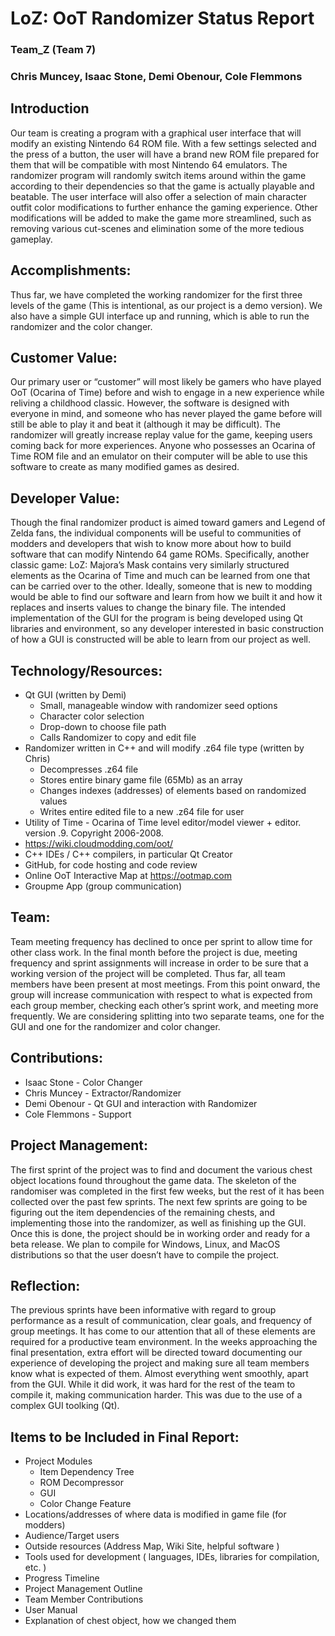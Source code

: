 # LoZ: OoT Randomizer Status Report

### Team_Z (Team 7)

### Chris Muncey, Isaac Stone, Demi Obenour, Cole Flemmons

## Introduction

Our team is creating a program with a graphical user interface that will modify an existing Nintendo 
64 ROM file. With a few settings selected and the press of a button, the user will have a brand new ROM 
file prepared for them that will be compatible with most Nintendo 64 emulators. The randomizer program will 
randomly switch items around within the game according to their dependencies so that the game is actually playable 
and beatable. The user interface will also offer a selection of main character outfit color modifications to 
further enhance the gaming experience. Other modifications will be added to make the game more streamlined, such 
as removing various cut-scenes and elimination some of the more tedious gameplay.

## Accomplishments:

Thus far, we have completed the working randomizer for the first three levels of the game (This is intentional, as
our project is a demo version). We also have a simple GUI interface up and running, which is able to run the randomizer and the color changer.

## Customer Value:

Our primary user or “customer” will most likely be gamers who have played OoT (Ocarina of Time) before and wish to
engage in a new experience while reliving a childhood classic. However, the software is designed with everyone in mind,
and someone who has never played the game before will still be able to play it and beat it (although it may be difficult).
The randomizer will greatly increase replay value for the game, keeping users coming back for more experiences. Anyone
who possesses an Ocarina of Time ROM file and an emulator on their computer will be able to use this software to create
as many modified games as desired.

## Developer Value:

Though the final randomizer product is aimed toward gamers and Legend of Zelda fans, the individual components will 
be useful to communities of modders and developers that wish to know more about how to build software that can modify
Nintendo 64 game ROMs. Specifically, another classic game: LoZ: Majora’s Mask contains very similarly structured elements 
as the Ocarina of Time and much can be learned from one that can be carried over to the other. Ideally, someone that is
new to modding would be able to find our software and learn from how we built it and how it replaces and inserts values 
to change the binary file. The intended implementation of the GUI for the program is being developed using Qt libraries and 
environment, so any developer interested in basic construction of how a GUI is constructed will be able to learn from our 
project as well. 

## Technology/Resources:

* Qt GUI (written by Demi)
   * Small, manageable window with randomizer seed options
   * Character color selection
   * Drop-down to choose file path
   * Calls Randomizer to copy and edit file 
* Randomizer written in C++ and will modify .z64 file type (written by Chris)
   * Decompresses .z64 file
   * Stores entire binary game file (65Mb) as an array
   * Changes indexes (addresses) of elements based on randomized values
   * Writes entire edited file to a new .z64 file for user
* Utility of Time - Ocarina of Time level editor/model viewer + editor. version .9. Copyright 2006-2008.
* https://wiki.cloudmodding.com/oot/
* C++ IDEs / C++ compilers, in particular Qt Creator
* GitHub, for code hosting and code review
* Online OoT Interactive Map at https://ootmap.com
* Groupme App (group communication)

## Team:

Team meeting frequency has declined to once per sprint to allow time for other class work. In the final month before the project
is due, meeting frequency and sprint assignments will increase in order to be sure that a working version of the project will be 
completed. Thus far, all team members have been present at most meetings. From this point onward, the group will increase 
communication with respect to what is expected from each group member, checking each other’s sprint work, and meeting more 
frequently. We are considering splitting into two separate teams, one for the GUI and one for the randomizer and color changer.

## Contributions:

* Isaac Stone - Color Changer
* Chris Muncey - Extractor/Randomizer
* Demi Obenour - Qt GUI and interaction with Randomizer
* Cole Flemmons - Support

## Project Management:

The first sprint of the project was to find and document the various chest object locations found throughout the game data. The
skeleton of the randomiser was completed in the first few weeks, but the rest of it has been collected over the past few sprints.
The next few sprints are going to be figuring out the item dependencies of the remaining chests, and implementing those into the
randomizer, as well as finishing up the GUI. Once this is done, the project should be in working order and ready for a beta release. 
We plan to compile for Windows, Linux, and MacOS distributions so that the user doesn’t have to compile the project. 

## Reflection:

The previous sprints have been informative with regard to group performance as a result of communication, clear goals, and frequency
of group meetings. It has come to our attention that all of these elements are required for a productive team environment. In the
weeks approaching the final presentation, extra effort will be directed toward documenting our experience of developing the project
and making sure all team members know what is expected of them. Almost everything went smoothly, apart from the GUI. While it did
work, it was hard for the rest of the team to compile it, making communication harder.  This was due to the use of a complex GUI toolking (Qt).

## Items to be Included in Final Report:

* Project Modules
   * Item Dependency Tree 
   * ROM Decompressor
   * GUI
   * Color Change Feature
* Locations/addresses of where data is modified in game file (for modders)
* Audience/Target users
* Outside resources (Address Map, Wiki Site, helpful software )
* Tools used for development ( languages, IDEs, libraries for compilation, etc. )
* Progress Timeline
* Project Management Outline
* Team Member Contributions
* User Manual
* Explanation of chest object, how we changed them



